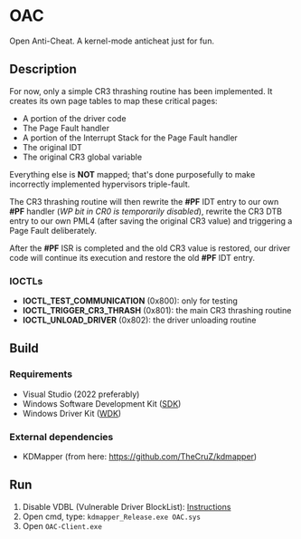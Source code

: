# OAC
Open Anti-Cheat. A kernel-mode anticheat just for fun.

## Description
For now, only a simple CR3 thrashing routine has been implemented.
It creates its own page tables to map these critical pages:
- A portion of the driver code
- The Page Fault handler
- A portion of the Interrupt Stack for the Page Fault handler
- The original IDT
- The original CR3 global variable

Everything else is **NOT** mapped; that's done purposefully to make incorrectly implemented hypervisors triple-fault.

The CR3 thrashing routine will then rewrite the **#PF** IDT entry to our own **#PF** handler (_WP bit in CR0 is temporarily disabled_), rewrite the CR3 DTB entry to our own PML4 (after saving the original CR3 value) and triggering a Page Fault deliberately.

After the **#PF** ISR is completed and the old CR3 value is restored, our driver code will continue its execution and restore the old **#PF** IDT entry.


### IOCTLs
- **IOCTL_TEST_COMMUNICATION** (0x800): only for testing
- **IOCTL_TRIGGER_CR3_THRASH** (0x801): the main CR3 thrashing routine
- **IOCTL_UNLOAD_DRIVER** (0x802): the driver unloading routine


## Build
### Requirements
- Visual Studio (2022 preferably)
- Windows Software Development Kit ([SDK](https://developer.microsoft.com/en-us/windows/downloads/windows-sdk/))
- Windows Driver Kit ([WDK](https://learn.microsoft.com/en-us/windows-hardware/drivers/download-the-wdk))
### External dependencies
- KDMapper (from here: https://github.com/TheCruZ/kdmapper)

## Run
1. Disable VDBL (Vulnerable Driver BlockList): [Instructions](https://www.elevenforum.com/t/enable-or-disable-microsoft-vulnerable-driver-blocklist-in-windows-11.10031/)
2. Open cmd, type: `kdmapper_Release.exe OAC.sys`
3. Open `OAC-Client.exe`
